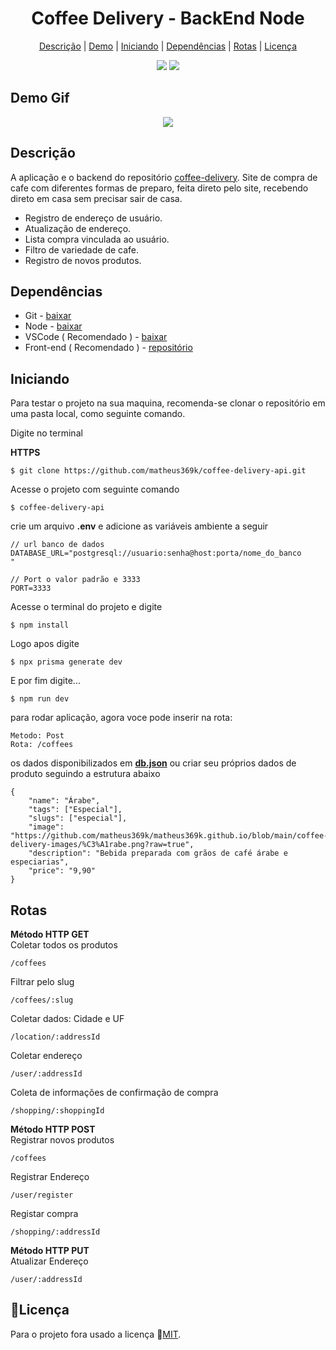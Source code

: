 <h1 align='center'>Coffee Delivery - BackEnd Node</h1>

<div align='center'>

  [Descrição](#descrição)
  |
  [Demo](#demo-gif)
  |
  [Iniciando](#iniciando)
  |
  [Dependências](#dependências)
  |
  [Rotas](#rotas)
  |
  [Licença](#licença)

</div>

<div align='center'>
  <img src='https://img.shields.io/github/license/matheus369k/coffee-delivery-api.svg'/>
  <img src='https://img.shields.io/github/watchers/matheus369k/coffee-delivery-api.svg' />
</div>

## Demo Gif

<div align='center'>
  <img src='.github/coffee-delivery-projetc-view.gif' />
</div>

## Descrição

A aplicação e o backend do repositório [coffee-delivery](https://github.com/matheus369k/coffee-delivery). Site de compra de cafe com diferentes formas de preparo, feita direto pelo site, recebendo direto em casa sem precisar sair de casa. 

- Registro de endereço de usuário.
- Atualização de endereço.
- Lista compra vinculada ao usuário.
- Filtro de variedade de cafe.
- Registro de novos produtos.

## Dependências

- Git - [baixar](https://git-scm.com)
- Node - [baixar](https://nodejs.org/pt)
- VSCode ( Recomendado ) - [baixar](https://code.visualstudio.com)
- Front-end ( Recomendado ) - [repositório](https://github.com/matheus369k/coffee-delivery)

## Iniciando

Para testar o projeto na sua maquina, recomenda-se clonar o repositório em uma pasta local, como seguinte comando.

Digite no terminal

__HTTPS__
```
$ git clone https://github.com/matheus369k/coffee-delivery-api.git
```

Acesse o projeto com seguinte comando 

```
$ coffee-delivery-api
```

crie um arquivo __.env__ e adicione as variáveis ambiente a seguir

```
// url banco de dados
DATABASE_URL="postgresql://usuario:senha@host:porta/nome_do_banco
"

// Port o valor padrão e 3333
PORT=3333
```

Acesse o terminal do projeto e digite 

```
$ npm install
```

Logo apos digite

```
$ npx prisma generate dev
```

E por fim digite...

```
$ npm run dev
```
para rodar aplicação, agora voce pode inserir na rota:
```
Metodo: Post 
Rota: /coffees 
``` 
os dados disponibilizados em __[db.json](./db.json)__ ou criar seu próprios dados de produto seguindo a estrutura abaixo

```
{
    "name": "Árabe",
    "tags": ["Especial"],
    "slugs": ["especial"],
    "image": "https://github.com/matheus369k/matheus369k.github.io/blob/main/coffee-delivery-images/%C3%A1rabe.png?raw=true",
    "description": "Bebida preparada com grãos de café árabe e especiarias",
    "price": "9,90"
}
```

## Rotas
__Método HTTP GET__<br/>
Coletar todos os produtos
```
/coffees
```
Filtrar pelo slug
```
/coffees/:slug
```
Coletar dados: Cidade e UF
```
/location/:addressId
```
Coletar endereço
```
/user/:addressId
```
Coleta de informações de confirmação de compra
```
/shopping/:shoppingId
```
__Método HTTP POST__<br/>
Registrar novos produtos
```
/coffees
```
Registrar Endereço
```
/user/register
```
Registar compra
```
/shopping/:addressId
```

__Método HTTP PUT__<br/>
Atualizar Endereço
```
/user/:addressId
```

## 📜Licença

Para o projeto fora usado a licença 🔗[MIT](/LICENSE.txt).